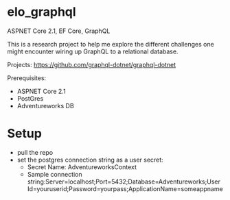 # elo_graphql
ASPNET Core 2.1, EF Core, GraphQL

This is a research project to help me explore the different challenges one might encounter wiring up GraphQL to a relational database.

Projects:
https://github.com/graphql-dotnet/graphql-dotnet


Prerequisites:
- ASPNET Core 2.1 
- PostGres
- Adventureworks DB

# Setup
- pull the repo
- set the postgres connection string as a user secret:
  - Secret Name: AdventureworksContext
  - Sample connection string:Server=localhost;Port=5432;Database=Adventureworks;User Id=youruserid;Password=yourpass;ApplicationName=someappname
